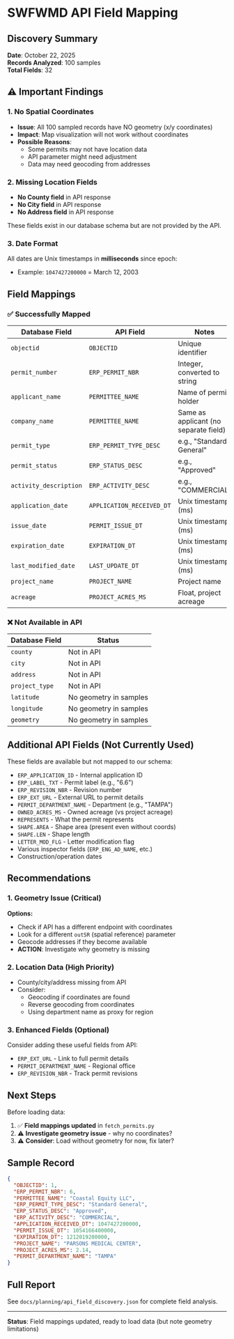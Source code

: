 # SWFWMD API Field Mapping

## Discovery Summary

**Date**: October 22, 2025  
**Records Analyzed**: 100 samples  
**Total Fields**: 32

## ⚠️ Important Findings

### 1. No Spatial Coordinates
- **Issue**: All 100 sampled records have NO geometry (x/y coordinates)
- **Impact**: Map visualization will not work without coordinates
- **Possible Reasons**:
  - Some permits may not have location data
  - API parameter might need adjustment
  - Data may need geocoding from addresses
  
### 2. Missing Location Fields
- **No County field** in API response
- **No City field** in API response
- **No Address field** in API response

These fields exist in our database schema but are not provided by the API.

### 3. Date Format
All dates are Unix timestamps in **milliseconds** since epoch:
- Example: `1047427200000` = March 12, 2003

## Field Mappings

### ✅ Successfully Mapped

| Database Field | API Field | Notes |
|----------------|-----------|-------|
| `objectid` | `OBJECTID` | Unique identifier |
| `permit_number` | `ERP_PERMIT_NBR` | Integer, converted to string |
| `applicant_name` | `PERMITTEE_NAME` | Name of permit holder |
| `company_name` | `PERMITTEE_NAME` | Same as applicant (no separate field) |
| `permit_type` | `ERP_PERMIT_TYPE_DESC` | e.g., "Standard General" |
| `permit_status` | `ERP_STATUS_DESC` | e.g., "Approved" |
| `activity_description` | `ERP_ACTIVITY_DESC` | e.g., "COMMERCIAL" |
| `application_date` | `APPLICATION_RECEIVED_DT` | Unix timestamp (ms) |
| `issue_date` | `PERMIT_ISSUE_DT` | Unix timestamp (ms) |
| `expiration_date` | `EXPIRATION_DT` | Unix timestamp (ms) |
| `last_modified_date` | `LAST_UPDATE_DT` | Unix timestamp (ms) |
| `project_name` | `PROJECT_NAME` | Project name |
| `acreage` | `PROJECT_ACRES_MS` | Float, project acreage |

### ❌ Not Available in API

| Database Field | Status |
|----------------|--------|
| `county` | Not in API |
| `city` | Not in API |
| `address` | Not in API |
| `project_type` | Not in API |
| `latitude` | No geometry in samples |
| `longitude` | No geometry in samples |
| `geometry` | No geometry in samples |

## Additional API Fields (Not Currently Used)

These fields are available but not mapped to our schema:

- `ERP_APPLICATION_ID` - Internal application ID
- `ERP_LABEL_TXT` - Permit label (e.g., "6.6")
- `ERP_REVISION_NBR` - Revision number
- `ERP_EXT_URL` - External URL to permit details
- `PERMIT_DEPARTMENT_NAME` - Department (e.g., "TAMPA")
- `OWNED_ACRES_MS` - Owned acreage (vs project acreage)
- `REPRESENTS` - What the permit represents
- `SHAPE.AREA` - Shape area (present even without coords)
- `SHAPE.LEN` - Shape length
- `LETTER_MOD_FLG` - Letter modification flag
- Various inspector fields (`ERP_ENG_AD_NAME`, etc.)
- Construction/operation dates

## Recommendations

### 1. Geometry Issue (Critical)
**Options:**
- Check if API has a different endpoint with coordinates
- Look for a different `outSR` (spatial reference) parameter
- Geocode addresses if they become available
- **ACTION**: Investigate why geometry is missing

### 2. Location Data (High Priority)
- County/city/address missing from API
- Consider:
  - Geocoding if coordinates are found
  - Reverse geocoding from coordinates
  - Using department name as proxy for region

### 3. Enhanced Fields (Optional)
Consider adding these useful fields from API:
- `ERP_EXT_URL` - Link to full permit details
- `PERMIT_DEPARTMENT_NAME` - Regional office
- `ERP_REVISION_NBR` - Track permit revisions

## Next Steps

Before loading data:

1. ✅ **Field mappings updated** in `fetch_permits.py`
2. ⚠️ **Investigate geometry issue** - why no coordinates?
3. ⚠️ **Consider**: Load without geometry for now, fix later?

## Sample Record

```json
{
  "OBJECTID": 1,
  "ERP_PERMIT_NBR": 6,
  "PERMITTEE_NAME": "Coastal Equity LLC",
  "ERP_PERMIT_TYPE_DESC": "Standard General",
  "ERP_STATUS_DESC": "Approved",
  "ERP_ACTIVITY_DESC": "COMMERCIAL",
  "APPLICATION_RECEIVED_DT": 1047427200000,
  "PERMIT_ISSUE_DT": 1054166400000,
  "EXPIRATION_DT": 1212019200000,
  "PROJECT_NAME": "PARSONS MEDICAL CENTER",
  "PROJECT_ACRES_MS": 2.14,
  "PERMIT_DEPARTMENT_NAME": "TAMPA"
}
```

## Full Report

See `docs/planning/api_field_discovery.json` for complete field analysis.

---

**Status**: Field mappings updated, ready to load data (but note geometry limitations)
